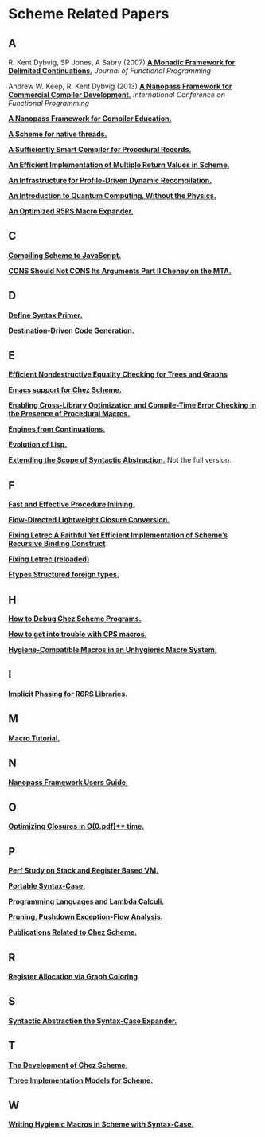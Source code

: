 # Scheme Related Papers

## A

R. Kent Dybvig, SP Jones, A Sabry (2007) **[A Monadic Framework for Delimited Continuations.](doc/A%20Monadic%20Framework%20for%20Delimited%20Continuations.pdf)** _Journal of Functional Programming_

Andrew W. Keep, R. Kent Dybvig (2013) **[A Nanopass Framework for Commercial Compiler Development.](doc/A%20Nanopass%20Framework%20for%20Commercial%20Compiler%20Development.pdf.pdf)**  _International Conference on Functional Programming_

**[A Nanopass Framework for Compiler Education.](doc/A%20Nanopass%20Framework%20for%20Compiler%20Education.pdf.pdf)**

**[A Scheme for native threads.](doc/A%20Scheme%20for%20native%20threads.pdf)**

**[A Sufficiently Smart Compiler for Procedural Records.](doc/A%20Sufficiently%20Smart%20Compiler%20for%20Procedural%20Records.pdf)**

**[An Efficient Implementation of Multiple Return Values in Scheme.](doc/An%20Efficient%20Implementation%20of%20Multiple%20Return%20Values%20in%20Scheme.pdf)**

**[An Infrastructure for Profile-Driven Dynamic Recompilation.](doc/An%20Infrastructure%20for%20Profile-Driven%20Dynamic%20Recompilation.pdf)**

**[An Introduction to Quantum Computing, Without the Physics.](doc/An%20Introduction%20to%20Quantum%20Computing,%20Without%20the%20Physics.pdf)**

**[An Optimized R5RS Macro Expander.](doc/An%20Optimized%20R5RS%20Macro%20Expander.pdf)**

## C

**[Compiling Scheme to JavaScript.](doc/Compiling%20Scheme%20to%20JavaScript.pdf)**

**[CONS Should Not CONS Its Arguments Part II Cheney on the MTA.](doc/CONS%20Should%20Not%20CONS%20Its%20Arguments%20Part%20II%20Cheney%20on%20the%20MTA.pdf)**

## D

**[Define Syntax Primer.](doc/Define%20Syntax%20Primer.txt)**

**[Destination-Driven Code Generation.](doc/Destination-Driven%20Code%20Generation.pdf)**

## E

**[Efficient Nondestructive Equality Checking for Trees and Graphs](doc/Efficient%20Nondestructive%20Equality%20Checking%20for%20Trees%20and%20Graphs.md)**

**[Emacs support for  Chez Scheme.](doc/Emacs%20support%20for%20%20Chez%20Scheme.md)**

**[Enabling Cross-Library Optimization and Compile-Time Error Checking in the Presence of Procedural Macros.](doc/Enabling%20Cross-Library%20Optimization%20and%20Compile-Time%20Error%20Checking%20in%20the%20Presence%20of%20Procedural%20Macros.pdf)**

**[Engines from Continuations.](doc/Engines%20from%20Continuations.pdf)**

**[Evolution of Lisp.](doc/Evolution%20of%20Lisp.pdf)**

**[Extending the Scope of Syntactic Abstraction.](doc/Extending%20the%20Scope%20of%20Syntactic%20Abstraction.pdf)** Not the full version.

## F

**[Fast and Effective Procedure Inlining.](doc/Fast%20and%20Effective%20Procedure%20Inlining.pdf)**

**[Flow-Directed Lightweight Closure Conversion.](doc/Flow-Directed%20Lightweight%20Closure%20Conversion.pdf)**

**[Fixing Letrec A Faithful Yet Efficient Implementation of Scheme’s Recursive Binding Construct](doc/Fixing%20Letrec%20A%20Faithful%20Yet%20Efficient%20Implementation%20of%20Scheme’s%20Recursive%20Binding%20Construct.md)**

**[Fixing Letrec (reloaded)](doc/Fixing%20Letrec%20(reloaded).md)**

**[Ftypes Structured foreign types.](doc/Ftypes%20Structured%20foreign%20types.pdf)**

## H

**[How to Debug Chez Scheme Programs.](doc/How%20to%20Debug%20Chez%20Scheme%20Programs.md)**

**[How to get into trouble with CPS macros.](doc/How%20to%20get%20into%20trouble%20with%20CPS%20macros.pdf)**

**[Hygiene-Compatible Macros in an Unhygienic Macro System.](doc/Hygiene-Compatible%20Macros%20in%20an%20Unhygienic%20Macro%20System.pdf)**

## I

**[Implicit Phasing for R6RS Libraries.](doc/Implicit%20Phasing%20for%20R6RS%20Libraries.pdf)**

## M

**[Macro Tutorial.](doc/Macro%20Tutorial.pdf)**

## N

**[Nanopass Framework Users Guide.](doc/Nanopass%20Framework%20Users%20Guide.pdf)**

## O

**[Optimizing Closures in O(0.pdf)** time.](doc/Optimizing%20Closures%20in%20O(0)%20time.pdf)**

## P

**[Perf Study on Stack and Register Based VM.](doc/Perf%20Study%20on%20Stack%20and%20Register%20Based%20VM.pdf)**

**[Portable Syntax-Case.](doc/Portable%20Syntax-Case.md)**

**[Programming Languages and Lambda Calculi.](doc/Programming%20Languages%20and%20Lambda%20Calculi.pdf)**

**[Pruning, Pushdown Exception-Flow Analysis.](doc/Pruning,%20Pushdown%20Exception-Flow%20Analysis.pdf)**

**[Publications Related to Chez Scheme.](Publications%20Related%20to%20Chez%20Scheme.md)**

## R

**[Register Allocation via Graph Coloring](doc/Register%20Allocation%20via%20Graph%20Coloring.md)**

## S

**[Syntactic Abstraction the Syntax-Case Expander.](doc/Syntactic%20Abstraction%20the%20Syntax-Case%20Expander.pdf)**

## T

**[The Development of Chez Scheme.](doc/The%20Development%20of%20Chez%20Scheme.pdf)**

**[Three Implementation Models for Scheme.](doc/Three%20Implementation%20Models%20for%20Scheme.pdf)**

## W

**[Writing Hygienic Macros in Scheme with Syntax-Case.](doc/Writing%20Hygienic%20Macros%20in%20Scheme%20with%20Syntax-Case.pdf)**

















